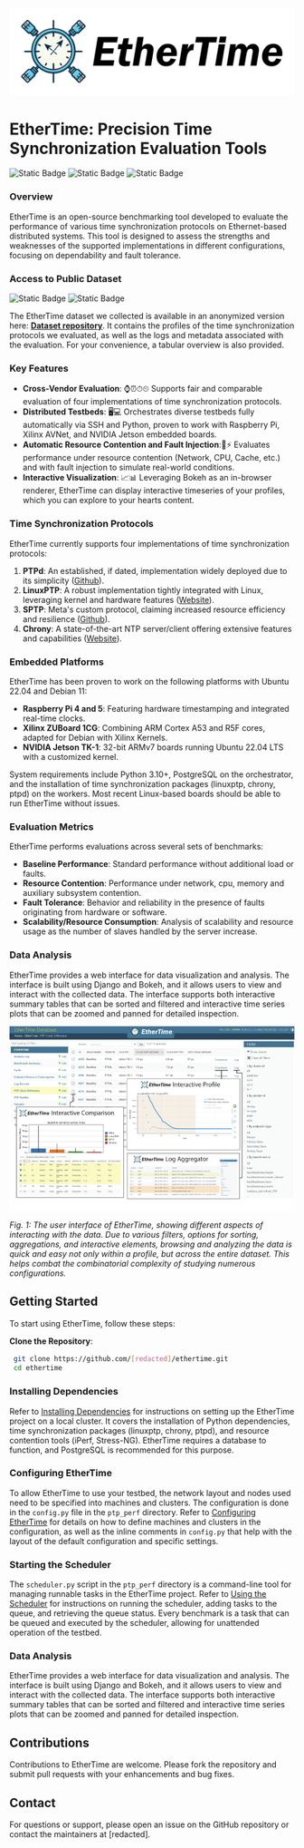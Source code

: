 ![EtherTime](doc/project/res/logo_nobg.svg)
# EtherTime: Precision Time Synchronization Evaluation Tools
![Static Badge](https://img.shields.io/badge/Database%20-%20operational%20-%20green)
![Static Badge](https://img.shields.io/badge/Profiles%20collected%20-%202000+%20-%20blue)
![Static Badge](https://img.shields.io/badge/Log%20Records%20-%2013M%20-%20blue)

### Overview

EtherTime is an open-source benchmarking tool developed to evaluate the performance of various time synchronization protocols on Ethernet-based distributed systems. This tool is designed to assess the strengths and weaknesses of the supported implementations in different configurations, focusing on dependability and fault tolerance.

### Access to Public Dataset

![Static Badge](https://img.shields.io/badge/Public%20access-%20Open%20source%20-%20green)
![Static Badge](https://img.shields.io/badge/License-%20ODC%20Open%20Database%20License%20ODbL%20-%20green)


The EtherTime dataset we collected is available in an anonymized version here: **[Dataset repository](https://anonymous.4open.science/r/ethertime-dataset-EBBF/)**. It contains the profiles of the time synchronization protocols we evaluated, as well as the logs and metadata associated with the evaluation. For your convenience, a tabular overview is also provided.

### Key Features

- **Cross-Vendor Evaluation**: ⌚⏰⏱⏲ Supports fair and comparable evaluation of four implementations of time synchronization protocols.
- **Distributed Testbeds**: 🖥💻 Orchestrates diverse testbeds fully automatically via SSH and Python, proven to work with Raspberry Pi, Xilinx AVNet, and NVIDIA Jetson embedded boards.
- **Automatic Resource Contention and Fault Injection**:📶⚡ Evaluates performance under resource contention (Network, CPU, Cache, etc.) and with fault injection to simulate real-world conditions.
- **Interactive Visualization**: 📈📊 Leveraging Bokeh as an in-browser renderer, EtherTime can display interactive timeseries of your profiles, which you can explore to your hearts content. 

### Time Synchronization Protocols

EtherTime currently supports four implementations of time synchronization protocols:

1. **PTPd**: An established, if dated, implementation widely deployed due to its simplicity ([Github](https://github.com/ptpd/ptpd)).
2. **LinuxPTP**: A robust implementation tightly integrated with Linux, leveraging kernel and hardware features ([Website](https://www.linuxptp.org/)).
3. **SPTP**: Meta's custom protocol, claiming increased resource efficiency and resilience ([Github](https://github.com/facebook/time/tree/main/ptp)).
4. **Chrony**: A state-of-the-art NTP server/client offering extensive features and capabilities ([Website](https://chrony-project.org/)).

### Embedded Platforms

EtherTime has been proven to work on the following platforms with Ubuntu 22.04 and Debian 11:

- **Raspberry Pi 4 and 5**: Featuring hardware timestamping and integrated real-time clocks.
- **Xilinx ZUBoard 1CG**: Combining ARM Cortex A53 and R5F cores, adapted for Debian with Xilinx Kernels.
- **NVIDIA Jetson TK-1**: 32-bit ARMv7 boards running Ubuntu 22.04 LTS with a customized kernel.

System requirements include Python 3.10+, PostgreSQL on the orchestrator, and the installation of time synchronization packages (linuxptp, chrony, ptpd) on the workers. Most recent Linux-based boards should be able to run EtherTime without issues.

### Evaluation Metrics

EtherTime performs evaluations across several sets of benchmarks:

- **Baseline Performance**: Standard performance without additional load or faults.
- **Resource Contention**: Performance under network, cpu, memory and auxiliary subsystem contention.
- **Fault Tolerance**: Behavior and reliability in the presence of faults originating from hardware or software.
- **Scalability/Resource Consumption**: Analysis of scalability and resource usage as the number of slaves handled by the server increase.

### Data Analysis

EtherTime provides a web interface for data visualization and analysis. The interface is built using Django and Bokeh, and it allows users to view and interact with the collected data. The interface supports both interactive summary tables that can be sorted and filtered and interactive time series plots that can be zoomed and panned for detailed inspection.

![ethertime_demo.svg](doc/project/res/ethertime_demo.svg)

_Fig. 1: The user interface of EtherTime, showing different aspects of interacting with the data. Due to various filters, options for sorting, aggregations, and interactive elements, browsing and analyzing the data is quick and easy not only within a profile, but across the entire dataset. This helps combat the combinatorial complexity of studying numerous configurations._


## Getting Started

To start using EtherTime, follow these steps:

**Clone the Repository**:
 
```bash
 git clone https://github.com/[redacted]/ethertime.git
 cd ethertime
 ```

### Installing Dependencies

Refer to [Installing Dependencies](doc/ethertime/dependencies.md) for instructions on setting up the EtherTime project on a local cluster. It covers the installation of Python dependencies, time synchronization packages (linuxptp, chrony, ptpd), and resource contention tools (iPerf, Stress-NG). 
EtherTime requires a database to function, and PostgreSQL is recommended for this purpose. 

### Configuring EtherTime

To allow EtherTime to use your testbed, the network layout and nodes used need to be specified into machines and clusters. The configuration is done in the `config.py` file in the `ptp_perf` directory. Refer to [Configuring EtherTime](doc/ethertime/config.md) for details on how to define machines and clusters in the configuration, as well as the inline comments in `config.py` that help with the layout of the default configuration and specific settings.

### Starting the Scheduler

The `scheduler.py` script in the `ptp_perf` directory is a command-line tool for managing runnable tasks in the EtherTime project. Refer to [Using the Scheduler](doc/ethertime/scheduler.md) for instructions on running the scheduler, adding tasks to the queue, and retrieving the queue status. Every benchmark is a task that can be queued and executed by the scheduler, allowing for unattended operation of the testbed.

### Data Analysis

EtherTime provides a web interface for data visualization and analysis. The interface is built using Django and Bokeh, and it allows users to view and interact with the collected data. The interface supports both interactive summary tables that can be sorted and filtered and interactive time series plots that can be zoomed and panned for detailed inspection. 

## Contributions

Contributions to EtherTime are welcome. Please fork the repository and submit pull requests with your enhancements and bug fixes.

## Contact

For questions or support, please open an issue on the GitHub repository or contact the maintainers at [redacted].
